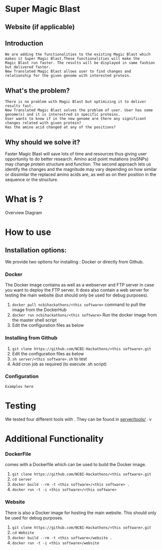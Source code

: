 # Super Magic Blast

## Website (if applicable)

## Introduction
    We are adding the functionalities to the existing Magic Blast which makes it Super Magic Blast.These functionalities will make the       Magic Blast run faster. The results will be displayed in same fashion but delivered faster. 
    New Translated Magic Blast allows user to find changes and relationship for the given genome with interested protein.  

## What's the problem?
    There is no problem with Magic Blast but optimizing it to deliver results fast. 
    New Translated Magic Blast solves the problem of user. User has some genome(s) and it is interestred in specific proteins. 
    User wants to know if in the new genome are there any significant changes related with given protein? 
    Has the amino acid changed at any of the positions?  

## Why should we solve it?
   Faster Magic Blast will save lots of time and resources thus giving user opportunity to do better research. 
   Amino acid point mutations (nsSNPs) may change protein structure and function. The second approach lets us identify the changes and      the magnitude may vary depending on how similar or dissimilar the replaced amino acids are, as well as on their position in the          sequence or the structure.  
   
# What is <this software>?

Overview Diagram

# How to use <this software>

## Installation options:

We provide two options for installing <this software>: Docker or directly from Github.

### Docker

The Docker image contains <this software> as well as a webserver and FTP server in case you want to deploy the FTP server. It does also contain a web server for testing the <this software> main website (but should only be used for debug purposes).

1. `docker pull ncbihackathons/<this software>` command to pull the image from the DockerHub
2. `docker run ncbihackathons/<this software>` Run the docker image from the master shell script
3. Edit the configuration files as below

### Installing <this software> from Github

1. `git clone https://github.com/NCBI-Hackathons/<this software>.git`
2. Edit the configuration files as below
3. `sh server/<this software>.sh` to test
4. Add cron job as required (to execute <this software>.sh script)

### Configuration

```Examples here```

# Testing

We tested four different tools with <this software>. They can be found in [server/tools/](server/tools/) . v

# Additional Functionality

### DockerFile

<this software> comes with a Dockerfile which can be used to build the Docker image.

  1. `git clone https://github.com/NCBI-Hackathons/<this software>.git`
  2. `cd server`
  3. `docker build --rm -t <this software>/<this software> .`
  4. `docker run -t -i <this software>/<this software>`
  
### Website

There is also a Docker image for hosting the main website. This should only be used for debug purposes.

  1. `git clone https://github.com/NCBI-Hackathons/<this software>.git`
  2. `cd Website`
  3. `docker build --rm -t <this software>/website .`
  4. `docker run -t -i <this software>/website`
  
